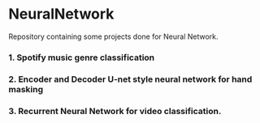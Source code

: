# NeuralNetwork

Repository containing some projects done for Neural Network.

### 1. Spotify music genre classification

### 2. Encoder and Decoder U-net style neural network for hand masking

### 3. Recurrent Neural Network for video classification.
